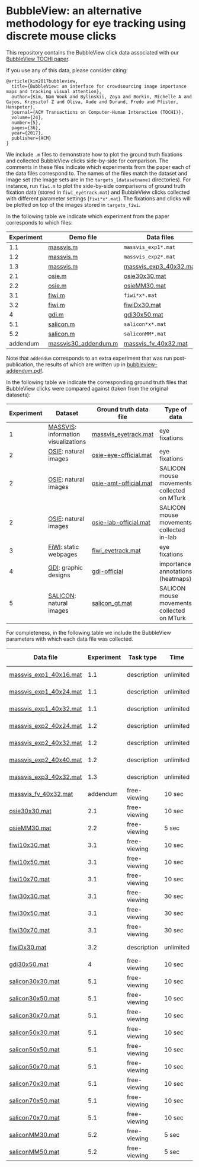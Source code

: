 # BubbleView: an alternative methodology for eye tracking using discrete mouse clicks
This repository contains the BubbleView click data associated with our [BubbleView TOCHI paper](http://bubbleview.namwkim.org/).

If you use any of this data, please consider citing:
```
@article{kim2017bubbleview,
  title={BubbleView: an interface for crowdsourcing image importance maps and tracking visual attention},
  author={Kim, Nam Wook and Bylinskii, Zoya and Borkin, Michelle A and Gajos, Krzysztof Z and Oliva, Aude and Durand, Fredo and Pfister, Hanspeter},
  journal={ACM Transactions on Computer-Human Interaction (TOCHI)},
  volume={24},
  number={5},
  pages={36},
  year={2017},
  publisher={ACM}
}
```

We include `.m` files to demonstrate how to plot the ground truth fixations and collected BubbleView clicks side-by-side for comparison. The comments in these files indicate which experiments from the paper each of the data files correspond to. 
The names of the files match the dataset and image set (the image sets are in the `targets_[datasetname]` directories). For instance, run `fiwi.m` to plot the side-by-side comparisons of ground truth fixation data (stored in `fiwi_eyetrack.mat`) and BubbleView clicks collected with different parameter settings (`fiwi*x*.mat`). The fixations and clicks will be plotted on top of the images stored in `targets_fiwi`.

In the following table we indicate which experiment from the paper corresponds to which files:

Experiment | Demo file | Data files | Image files
--- | --- | --- | ---
1.1 | [massvis.m](massvis.m) | `massvis_exp1*.mat` | [targets_massvis](targets_massvis)
1.2 | [massvis.m](massvis.m) | `massvis_exp2*.mat` | [targets_massvis](targets_massvis)
1.3 | [massvis.m](massvis.m) | [massvis_exp3_40x32.mat](massvis_exp3_40x32.mat) | [targets_massvis](targets_massvis)
2.1 | [osie.m](osie.m) | [osie30x30.mat](osie30x30.mat) | [targets_osie](targets_osie)
2.2 | [osie.m](osie.m) | [osieMM30.mat](osieMM30.mat) | [targets_osie](targets_osie)
3.1 | [fiwi.m](fiwi.m) | `fiwi*x*.mat` | [targets_fiwi](targets_fiwi)
3.2 | [fiwi.m](fiwi.m) | [fiwiDx30.mat](fiwiDx30.mat) | [targets_fiwi](targets_fiwi)
4   | [gdi.m](gdi.m) | [gdi30x50.mat](gdi30x50.mat) | [targets_gdi](targets_gdi)
5.1 | [salicon.m](salicon.m) | `salicon*x*.mat` | [targets_salicon](targets_salicon)
5.2 | [salicon.m](salicon.m) | `saliconMM*.mat` | [targets_salicon](targets_salicon)
addendum | [massvis30_addendum.m](massvis30_addendum.m) | [massvis_fv_40x32.mat](massvis_fv_40x32.mat) | [targets_massvis30](targets_massvis30)

Note that `addendum` corresponds to an extra experiment that was run post-publication, the results of which are written up in [bubbleview-addendum.pdf](https://github.com/cvzoya/bubbleview/blob/master/bubbleview-addendum.pdf).

In the following table we indicate the corresponding ground truth files that BubbleView clicks were compared against (taken from the original datasets):

Experiment | Dataset | Ground truth data file | Type of data
--- | --- | --- | --- 
1 | [MASSVIS](http://massvis.mit.edu/): information visualizations | [massvis_eyetrack.mat](massvis_eyetrack.mat) | eye fixations
2 | [OSIE](http://www-users.cs.umn.edu/~qzhao/predicting.html): natural images | [osie-eye-official.mat](osie-eye-official.mat) | eye fixations
2 | [OSIE](http://www-users.cs.umn.edu/~qzhao/predicting.html): natural images | [osie-amt-official.mat](osie-amt-official.mat) | SALICON mouse movements collected on MTurk
2 | [OSIE](http://www-users.cs.umn.edu/~qzhao/predicting.html): natural images | [osie-lab-official.mat](osie-lab-official.mat) | SALICON mouse movements collected in-lab
3 | [FiWI](http://www-users.cs.umn.edu/~qzhao/webpage_saliency.html): static webpages | [fiwi_eyetrack.mat](fiwi_eyetrack.mat) | eye fixations
4 | [GDI](http://www.dgp.toronto.edu/~donovan/layout/index.html): graphic designs | [gdi-official](gdi-official) | importance annotations (heatmaps)
5 | [SALICON](http://salicon.net/): natural images | [salicon_gt.mat](salicon_gt.mat) | SALICON mouse movements collected on MTurk

For completeness, in the following table we include the BubbleView parameters with which each data file was collected.

Data file | Experiment | Task type | Time | Blur sigma | Bubble radius | Mouse modality
--- | --- | --- | --- | --- | --- | ---
[massvis_exp1_40x16.mat](massvis_exp1_40x16.mat) | 1.1 | description | unlimited | 40 pix | 16 pix | mouse clicks
[massvis_exp1_40x24.mat](massvis_exp1_40x24.mat) | 1.1 | description | unlimited | 40 pix | 24 pix | mouse clicks
[massvis_exp1_40x32.mat](massvis_exp1_40x32.mat) | 1.1 | description | unlimited | 40 pix | 32 pix | mouse clicks
[massvis_exp2_40x24.mat](massvis_exp2_40x24.mat) | 1.2 | description | unlimited | 40 pix | 24 pix | mouse clicks
[massvis_exp2_40x32.mat](massvis_exp2_40x32.mat) | 1.2 | description | unlimited | 40 pix | 32 pix | mouse clicks
[massvis_exp2_40x40.mat](massvis_exp2_40x40.mat) | 1.2 | description | unlimited | 40 pix | 40 pix | mouse clicks
[massvis_exp3_40x32.mat](massvis_exp3_40x32.mat) | 1.3 | description | unlimited | 40 pix | 32 pix | mouse clicks
[massvis_fv_40x32.mat](massvis_fv_40x32.mat) | addendum | free-viewing | 10 sec | 40 pix | 32 pix | mouse clicks
[osie30x30.mat](osie30x30.mat) | 2.1 | free-viewing | 10 sec | 30 pix | 30 pix | mouse clicks
[osieMM30.mat](osieMM30.mat) | 2.2 | free-viewing | 5 sec | 30 pix | 30 pix | mouse movements
[fiwi10x30.mat](fiwi10x30.mat) | 3.1 | free-viewing | 10 sec | 50 pix | 30 pix | mouse clicks
[fiwi10x50.mat](fiwi10x50.mat) | 3.1 | free-viewing | 10 sec | 50 pix | 50 pix | mouse clicks
[fiwi10x70.mat](fiwi10x70.mat) | 3.1 | free-viewing | 10 sec | 50 pix | 70 pix | mouse clicks
[fiwi30x30.mat](fiwi30x30.mat) | 3.1 | free-viewing | 30 sec | 50 pix | 30 pix | mouse clicks
[fiwi30x50.mat](fiwi30x50.mat) | 3.1 | free-viewing | 30 sec | 50 pix | 50 pix | mouse clicks
[fiwi30x70.mat](fiwi30x70.mat) | 3.1 | free-viewing | 30 sec | 50 pix | 70 pix | mouse clicks
[fiwiDx30.mat](fiwiDx30.mat) | 3.2 | description | unlimited | 50 pix | 30 pix | mouse clicks
[gdi30x50.mat](gdi30x50.mat) | 4 | free-viewing | 10 sec | 30 pix | 50 pix | mouse clicks
[salicon30x30.mat](salicon30x30.mat) | 5.1 | free-viewing | 10 sec | 30 pix | 30 pix | mouse clicks
[salicon30x50.mat](salicon30x50.mat) | 5.1 | free-viewing | 10 sec | 30 pix | 50 pix | mouse clicks
[salicon30x70.mat](salicon30x70.mat) | 5.1 | free-viewing | 10 sec | 30 pix | 70 pix | mouse clicks
[salicon50x30.mat](salicon50x30.mat) | 5.1 | free-viewing | 10 sec | 50 pix | 30 pix | mouse clicks
[salicon50x50.mat](salicon50x50.mat) | 5.1 | free-viewing | 10 sec | 50 pix | 50 pix | mouse clicks
[salicon50x70.mat](salicon50x70.mat) | 5.1 | free-viewing | 10 sec | 50 pix | 70 pix | mouse clicks
[salicon70x30.mat](salicon70x30.mat) | 5.1 | free-viewing | 10 sec | 70 pix | 30 pix | mouse clicks
[salicon70x50.mat](salicon70x50.mat) | 5.1 | free-viewing | 10 sec | 70 pix | 50 pix | mouse clicks
[salicon70x70.mat](salicon70x70.mat) | 5.1 | free-viewing | 10 sec | 70 pix | 70 pix | mouse clicks
[saliconMM30.mat](saliconMM30.mat) | 5.2 | free-viewing | 5 sec | 30 pix | 30 pix | mouse movements
[saliconMM50.mat](saliconMM50.mat) | 5.2 | free-viewing | 5 sec | 30 pix | 50 pix | mouse movements
